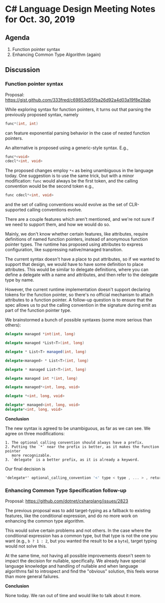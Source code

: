 
# C# Language Design Meeting Notes for Oct. 30, 2019

## Agenda

1. Function pointer syntax
2. Enhancing Common Type Algorithm (again)

## Discussion

### Function pointer syntax

Proposal: https://gist.github.com/333fred/c69853d55fba26d92a4d03a19f8e28ab

While exploring syntax for function pointers, it turns out that parsing
the previously proposed syntax, namely

```C#
func*(int, int)
```

can feature exponential parsing behavior in the case of nested function
pointers.

An alternative is proposed using a generic-style syntax. E.g.,

```C#
func*<void>
cdecl*<int, void>
```

The proposed changes employ `*<` as being unambiguous in the language today. One suggestion is to
use the same trick, but with a minor modification: `func` would always be the first token, and
the calling convention would be the second token e.g.,

```C#
func cdecl*<int, void>
```

and the set of calling conventions would evolve as the set of CLR-supported
calling conventions evolve.

There are a couple features which aren't mentioned, and we're not sure if we
need to support them, and how we would do so.

Mainly, we don't know whether certain features, like attributes, require definitions of named
function pointers, instead of anonymous function pointer types. The runtime has proposed using
attributes to express configuration, like suppressing native/managed transition.

The current syntax doesn't have a place to put attributes, so if we wanted to support that
design, we would have to have some definition to place attributes. This would be similar to
delegate definitions, where you can define a delegate with a name and attributes, and then refer
to the delegate type by name.

However, the current runtime implementation doesn't support declaring tokens for the function
pointer, so there's no official mechanism to attach attributes to a function pointer. A follow-up
question is to ensure that the spec allows us to put the calling convention in the signature
during emit as part of the function pointer type.

We brainstormed a bunch of possible syntaxes (some more serious than others):

```C#
delegate managed *int(int, long)

delegate managed *List<T>(int, long)

delegate * List<T> managed(int, long)

delegate<managed> * List<T>(int, long)

delegate * managed List<T>(int, long)

delegate managed int *(int, long)

delegate managed*<int, long, void>

delegate *<int, long, void>

delegate* managed<int, long, void>
delegate*<int, long, void>
```

**Conclusion**

The new syntax is agreed to be unambiguous, as far as we can see. We agree on three
modifications:

    1. The optional calling convention should always have a prefix.
    2. Putting the `*` near the prefix is better, as it makes the function pointer
       more recognizable.
    3. `delegate` is a better prefix, as it is already a keyword.

Our final decision is

```C#
'delegate*' optional_calling_convention '<' type < type , ... > , return_type '>'
```

### Enhancing Common Type Specification follow-up

Proposal: https://github.com/dotnet/csharplang/issues/2823 

The previous proposal was to add target-typing as a fallback to existing features,
like the conditional expression, and do no more work on enhancing the common type
algorithm.

This would solve certain problems and not others. In the case where the conditional expression
has a common type, but that type is not the one you want (e.g., `b ? 1 : 2`, but you wanted the
result to be a `byte`), target typing would not solve this.

At the same time, not having all possible improvements doesn't seem to impact the
decision for nullable, specifically. We already have special language knowledge
and handling of nullable and when language algorithms fail to introspect and find
the "obvious" solution, this feels worse than more general failures.

**Conclusion**

None today. We ran out of time and would like to talk about it more.